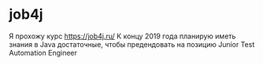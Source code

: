 # job4j
Я прохожу курс https://job4j.ru/
К концу 2019 года планирую иметь знания в Java достаточные, чтобы предендовать на позицию Junior Test Automation Engineer